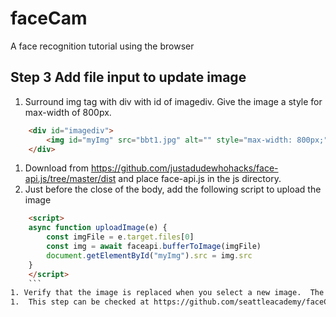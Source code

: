 # faceCam
A face recognition tutorial using the browser
## Step 3  Add file input to update image
1.  Surround img tag with div with id of imagediv.  Give the image a style for max-width of 800px.
```html
    <div id="imagediv">
        <img id="myImg" src="bbt1.jpg" alt="" style="max-width: 800px;">
    </div>
```
1.  Download from https://github.com/justadudewhohacks/face-api.js/tree/master/dist and place face-api.js in the js directory.
1.  Just before the close of the body, add the following script to upload the image
```html
    <script>
    async function uploadImage(e) {
        const imgFile = e.target.files[0]
        const img = await faceapi.bufferToImage(imgFile)
        document.getElementById("myImg").src = img.src
    }
    </script>
    ```
1. Verify that the image is replaced when you select a new image.  The function uses faceapi method to turn the image into a buffer.  Read up on async/await which is an advanced type of function.
1.  This step can be checked at https://github.com/seattleacademy/faceCam/tree/step3

